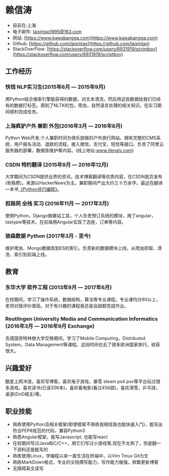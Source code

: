 # 赖信涛

- 目前在:上海
- 电子邮件: laixintao1995@163.com
- 网站: [https://www.kawabangga.com](https://www.kawabangga.com)
- Github: [https://github.com/laixintao](https://github.com/laixintao)
- StackOverFlow: [https://stackoverflow.com/users/6931919/scriptboy](https://stackoverflow.com/users/6931919/scriptboy)

## 工作经历 

### 快钱 NLP实习生(2015年6月 — 2015年9月)

用Python结合搜索引擎能获得的数据，对文本清洗，然后用这些数据给我们已经有的数据打标签。用到了NLTK的包，爬虫，自然语言处理的相关知识。在实习期间顺利完成任务。

### 上海疯驴户外 兼职 外包(2016年3月 — 2016年8月)

Python Web开发.个人兼职时间为俱乐部做的户外旅行网站，拥有完整的CMS系统，用户报名活动、退款的流程，接入微信，支付宝，短信等接口。负责了阿里云服务器的部署，数据库维护等内容。(线上地址:www.ifenglv.com)

### CSDN 特约翻译 (2015年9月 — 2016年12月)

大学期间为CSDN提供业界的资讯，技术博客翻译等优质内容，在CSDN首页发布(有稿费)。来源以HackerNews为主。兼职期间产出大约三十万余字。最近在翻译一本书[《Python并行编程》](https://github.com/laixintao/python-parallel-programming-cookbook-cn)。

### 担路网 全栈 实习 (2016年11月 — 2017年3月)

使用Python，Django做建站工具，个人负责预订系统的模块，用了angular， tastypie等技术。在前端用Angular实现了选座，订单等内容。

### 玻森数据 Python (2017年3月 - 至今)

维护爬虫、Mongo数据库到ES的索引。负责新的数据模块上线，从爬虫抓取、清洗、索引到前端上线。

## 教育 

### 东华大学 软件工程 (2013年9月 — 2017年6月)
在校期间，学习了操作系统，数据结构，算法等专业课程。专业课均分90以上，老师对我评价很高。对于有兴趣的课程我总是会超额完成作业。

### Reutlingen University Media and Communication Informatics (2016年3月 — 2016年9月 Exchange) 
去德国劳特林根大学交换期间，学习了Mobile Computing，Distributed System，Data Management等课程。这段时间也去了很多欧洲国家旅行。收获很大。

## 兴趣爱好

酷爱上网冲浪，喜欢写博客。喜欢电子游戏，暴雪 steam ps4 psv等平台玩过很多游戏。喜欢读书(已读206本)，喜欢看电影(看过456部)，喜欢滑雪，乒乓球，桌游(DnD城主)等。

## 职业技能
- 熟练使用Python及相关框架(即使框架不熟练我相信我也能快速入门)，能写出符合PEP8规范的代码，兼容Python3
- 熟悉Angular框架，能写Javascript, 也能写react
- 在校期间写过Java和C/C++，用它们写过小游戏等,现在不太熟了，但是翻一下资料还是能写的
- 熟练使用Linux，学编程以来一直生活在终端中，以Vim Tmux Git为生
- 熟练MarkDown格式，专业的文档撰写能力，写作能力极强，频繁更新博客
- 无障碍英文读写
